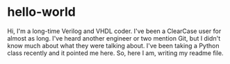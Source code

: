# hello-world

Hi,
I'm a long-time Verilog and VHDL coder.  I've been a ClearCase user for almost as long.  I've heard another engineer or two mention Git, but I didn't know much about what they were talking about.  I've been taking a Python class recently and it pointed me here.  So, here I am, writing my readme file.
